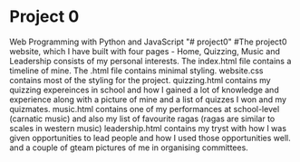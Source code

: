 # Project 0

Web Programming with Python and JavaScript
"# project0" #The project0 website, which I have built with four pages - Home, Quizzing, Music and Leadership consists of my personal interests.
The index.html file contains a timeline of mine. The .html file contains minimal styling. website.css contains most of the styling for the project.
quizzing.html contains my quizzing expereinces in school and how I gained a lot of knowledge and experience along with a picture of mine and a list of quizzes I won and my quizmates. 
music.html contains one of my performances at school-level (carnatic music) and also my list of favourite ragas (ragas are similar to scales in western music)
leadership.html contains my tryst with how I was given opportunities to lead people and how I used those opportunities well.  and a couple of gteam pictures of me in organising committees.
